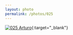 ```yaml
---
layout: photo
permalink: /photos/025
---
```


[![025 Arturo](https://c1.staticflickr.com/1/495/19802408141_63e3bcb275_c.jpg)](https://www.flickr.com/photos/131440297@N08/19802408141/){:target="_blank"}
